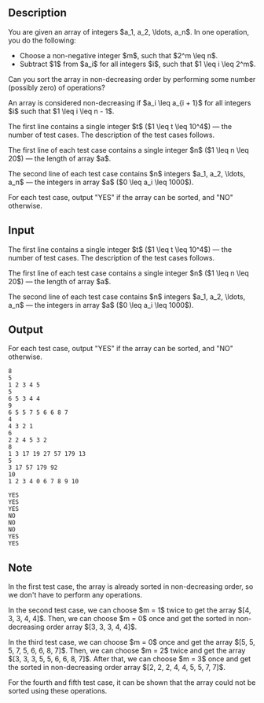 ## Description

<div><p>You are given an array of integers $a_1, a_2, \ldots, a_n$. In one operation, you do the following: </p><ul> <li> Choose a non-negative integer $m$, such that $2^m \leq n$. </li><li> Subtract $1$ from $a_i$ for all integers $i$, such that $1 \leq i \leq 2^m$. </li></ul><p>Can you sort the array in non-decreasing order by performing some number (possibly zero) of operations?</p><p>An array is considered non-decreasing if $a_i \leq a_{i + 1}$ for all integers $i$ such that $1 \leq i \leq n - 1$.</p></div><div class="input-specification"><p>The first line contains a single integer $t$ ($1 \leq t \leq 10^4$) — the number of test cases. The description of the test cases follows.</p><p>The first line of each test case contains a single integer $n$ ($1 \leq n \leq 20$) — the length of array $a$.</p><p>The second line of each test case contains $n$ integers $a_1, a_2, \ldots, a_n$ — the integers in array $a$ ($0 \leq a_i \leq 1000$).</p></div><div class="output-specification"><p>For each test case, output "YES" if the array can be sorted, and "NO" otherwise.</p></div>

## Input

<p>The first line contains a single integer $t$ ($1 \leq t \leq 10^4$) — the number of test cases. The description of the test cases follows.</p><p>The first line of each test case contains a single integer $n$ ($1 \leq n \leq 20$) — the length of array $a$.</p><p>The second line of each test case contains $n$ integers $a_1, a_2, \ldots, a_n$ — the integers in array $a$ ($0 \leq a_i \leq 1000$).</p>

## Output

<p>For each test case, output "YES" if the array can be sorted, and "NO" otherwise.</p>





```input1|2,3,6,7,10,11,14,15
8
5
1 2 3 4 5
5
6 5 3 4 4
9
6 5 5 7 5 6 6 8 7
4
4 3 2 1
6
2 2 4 5 3 2
8
1 3 17 19 27 57 179 13
5
3 17 57 179 92
10
1 2 3 4 0 6 7 8 9 10
```




```output1
YES
YES
YES
NO
NO
NO
YES
YES
```



## Note

<p>In the first test case, the array is already sorted in non-decreasing order, so we don't have to perform any operations.</p><p>In the second test case, we can choose $m = 1$ twice to get the array $[4, 3, 3, 4, 4]$. Then, we can choose $m = 0$ once and get the sorted in non-decreasing order array $[3, 3, 3, 4, 4]$.</p><p>In the third test case, we can choose $m = 0$ once and get the array $[5, 5, 5, 7, 5, 6, 6, 8, 7]$. Then, we can choose $m = 2$ twice and get the array $[3, 3, 3, 5, 5, 6, 6, 8, 7]$. After that, we can choose $m = 3$ once and get the sorted in non-decreasing order array $[2, 2, 2, 4, 4, 5, 5, 7, 7]$.</p><p>For the fourth and fifth test case, it can be shown that the array could not be sorted using these operations.</p>
